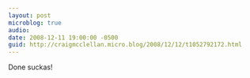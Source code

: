 ```yaml
---
layout: post
microblog: true
audio: 
date: 2008-12-11 19:00:00 -0500
guid: http://craigmcclellan.micro.blog/2008/12/12/t1052792172.html
---
```

Done suckas!
